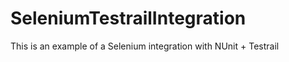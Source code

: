 # SeleniumTestrailIntegration

This is an example of a Selenium integration with NUnit + Testrail
 
